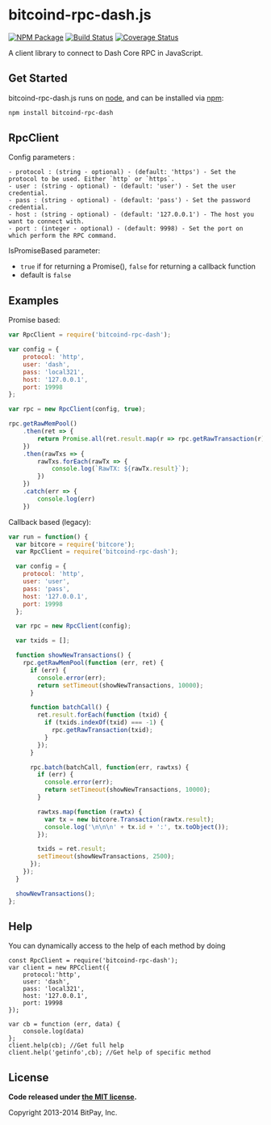 bitcoind-rpc-dash.js
===============

[![NPM Package](https://img.shields.io/npm/v/bitcoind-rpc-dash.svg?style=flat-square)](https://www.npmjs.org/package/bitcoind-rpc-dash)
[![Build Status](https://img.shields.io/travis/dashpay/bitcoind-rpc-dash.svg?branch=master&style=flat-square)](https://travis-ci.org/dashpay/bitcoind-rpc-dash)
[![Coverage Status](https://img.shields.io/coveralls/dashpay/bitcoind-rpc-dash.svg?style=flat-square)](https://coveralls.io/r/dashpay/bitcoind-rpc-dash?branch=master)

A client library to connect to Dash Core RPC in JavaScript.

## Get Started

bitcoind-rpc-dash.js runs on [node](http://nodejs.org/), and can be installed via [npm](https://npmjs.org/):

```bash
npm install bitcoind-rpc-dash
```

## RpcClient

Config parameters : 

	- protocol : (string - optional) - (default: 'https') - Set the protocol to be used. Either `http` or `https`.
	- user : (string - optional) - (default: 'user') - Set the user credential.
	- pass : (string - optional) - (default: 'pass') - Set the password credential.
	- host : (string - optional) - (default: '127.0.0.1') - The host you want to connect with.
	- port : (integer - optional) - (default: 9998) - Set the port on which perform the RPC command.

IsPromiseBased parameter:

  - `true` if for returning a Promise(), `false` for returning a callback function
  - default is `false` 
	
## Examples

Promise based:
```javascript
var RpcClient = require('bitcoind-rpc-dash');

var config = {
    protocol: 'http',
    user: 'dash',
    pass: 'local321',
    host: '127.0.0.1',
    port: 19998
};

var rpc = new RpcClient(config, true);

rpc.getRawMemPool()
    .then(ret => {
        return Promise.all(ret.result.map(r => rpc.getRawTransaction(r)))
    })
    .then(rawTxs => {
        rawTxs.forEach(rawTx => {
            console.log(`RawTX: ${rawTx.result}`);
        })
    })
    .catch(err => {
        console.log(err)
    })

```

Callback based (legacy):
```javascript
var run = function() {
  var bitcore = require('bitcore');
  var RpcClient = require('bitcoind-rpc-dash');

  var config = {
    protocol: 'http',
    user: 'user',
    pass: 'pass',
    host: '127.0.0.1',
    port: 19998
  };

  var rpc = new RpcClient(config);

  var txids = [];

  function showNewTransactions() {
    rpc.getRawMemPool(function (err, ret) {
      if (err) {
        console.error(err);
        return setTimeout(showNewTransactions, 10000);
      }

      function batchCall() {
        ret.result.forEach(function (txid) {
          if (txids.indexOf(txid) === -1) {
            rpc.getRawTransaction(txid);
          }
        });
      }

      rpc.batch(batchCall, function(err, rawtxs) {
        if (err) {
          console.error(err);
          return setTimeout(showNewTransactions, 10000);
        }

        rawtxs.map(function (rawtx) {
          var tx = new bitcore.Transaction(rawtx.result);
          console.log('\n\n\n' + tx.id + ':', tx.toObject());
        });

        txids = ret.result;
        setTimeout(showNewTransactions, 2500);
      });
    });
  }

  showNewTransactions();
};
```

## Help 

You can dynamically access to the help of each method by doing
```
const RpcClient = require('bitcoind-rpc-dash');
var client = new RPCclient({
    protocol:'http',
    user: 'dash',
    pass: 'local321', 
    host: '127.0.0.1', 
    port: 19998
});

var cb = function (err, data) {
    console.log(data)
};
client.help(cb); //Get full help
client.help('getinfo',cb); //Get help of specific method
```
## License

**Code released under [the MIT license](https://github.com/bitpay/bitcore/blob/master/LICENSE).**

Copyright 2013-2014 BitPay, Inc.
